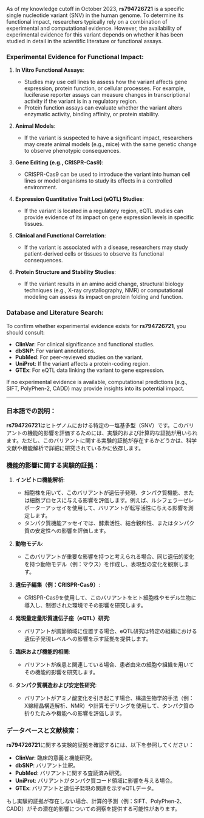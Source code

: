As of my knowledge cutoff in October 2023, **rs794726721** is a specific single nucleotide variant (SNV) in the human genome. To determine its functional impact, researchers typically rely on a combination of experimental and computational evidence. However, the availability of experimental evidence for this variant depends on whether it has been studied in detail in the scientific literature or functional assays.

### Experimental Evidence for Functional Impact:
1. **In Vitro Functional Assays**: 
   - Studies may use cell lines to assess how the variant affects gene expression, protein function, or cellular processes. For example, luciferase reporter assays can measure changes in transcriptional activity if the variant is in a regulatory region.
   - Protein function assays can evaluate whether the variant alters enzymatic activity, binding affinity, or protein stability.

2. **Animal Models**:
   - If the variant is suspected to have a significant impact, researchers may create animal models (e.g., mice) with the same genetic change to observe phenotypic consequences.

3. **Gene Editing (e.g., CRISPR-Cas9)**:
   - CRISPR-Cas9 can be used to introduce the variant into human cell lines or model organisms to study its effects in a controlled environment.

4. **Expression Quantitative Trait Loci (eQTL) Studies**:
   - If the variant is located in a regulatory region, eQTL studies can provide evidence of its impact on gene expression levels in specific tissues.

5. **Clinical and Functional Correlation**:
   - If the variant is associated with a disease, researchers may study patient-derived cells or tissues to observe its functional consequences.

6. **Protein Structure and Stability Studies**:
   - If the variant results in an amino acid change, structural biology techniques (e.g., X-ray crystallography, NMR) or computational modeling can assess its impact on protein folding and function.

### Database and Literature Search:
To confirm whether experimental evidence exists for **rs794726721**, you should consult:
- **ClinVar**: For clinical significance and functional studies.
- **dbSNP**: For variant annotations.
- **PubMed**: For peer-reviewed studies on the variant.
- **UniProt**: If the variant affects a protein-coding region.
- **GTEx**: For eQTL data linking the variant to gene expression.

If no experimental evidence is available, computational predictions (e.g., SIFT, PolyPhen-2, CADD) may provide insights into its potential impact.

---

### 日本語での説明：
**rs794726721**はヒトゲノムにおける特定の一塩基多型（SNV）です。このバリアントの機能的影響を評価するためには、実験的および計算的な証拠が用いられます。ただし、このバリアントに関する実験的証拠が存在するかどうかは、科学文献や機能解析で詳細に研究されているかに依存します。

### 機能的影響に関する実験的証拠：
1. **インビトロ機能解析**:
   - 細胞株を用いて、このバリアントが遺伝子発現、タンパク質機能、または細胞プロセスに与える影響を評価します。例えば、ルシフェラーゼレポーターアッセイを使用して、バリアントが転写活性に与える影響を測定します。
   - タンパク質機能アッセイでは、酵素活性、結合親和性、またはタンパク質の安定性への影響を評価します。

2. **動物モデル**:
   - このバリアントが重要な影響を持つと考えられる場合、同じ遺伝的変化を持つ動物モデル（例：マウス）を作成し、表現型の変化を観察します。

3. **遺伝子編集（例：CRISPR-Cas9）**:
   - CRISPR-Cas9を使用して、このバリアントをヒト細胞株やモデル生物に導入し、制御された環境でその影響を研究します。

4. **発現量定量形質遺伝子座（eQTL）研究**:
   - バリアントが調節領域に位置する場合、eQTL研究は特定の組織における遺伝子発現レベルへの影響を示す証拠を提供します。

5. **臨床および機能的相関**:
   - バリアントが疾患と関連している場合、患者由来の細胞や組織を用いてその機能的影響を研究します。

6. **タンパク質構造および安定性研究**:
   - バリアントがアミノ酸変化を引き起こす場合、構造生物学的手法（例：X線結晶構造解析、NMR）や計算モデリングを使用して、タンパク質の折りたたみや機能への影響を評価します。

### データベースと文献検索：
**rs794726721**に関する実験的証拠を確認するには、以下を参照してください：
- **ClinVar**: 臨床的意義と機能研究。
- **dbSNP**: バリアント注釈。
- **PubMed**: バリアントに関する査読済み研究。
- **UniProt**: バリアントがタンパク質コード領域に影響を与える場合。
- **GTEx**: バリアントと遺伝子発現の関連を示すeQTLデータ。

もし実験的証拠が存在しない場合、計算的予測（例：SIFT、PolyPhen-2、CADD）がその潜在的影響についての洞察を提供する可能性があります。